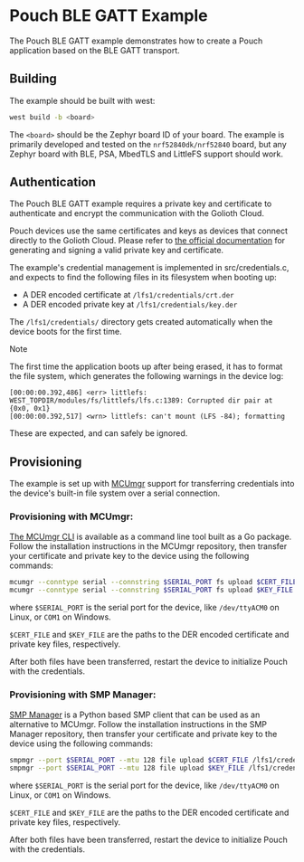 # Pouch BLE GATT Example

The Pouch BLE GATT example demonstrates how to create a Pouch application based
on the BLE GATT transport.

## Building

The example should be built with west:

```bash
west build -b <board>
```

The `<board>` should be the Zephyr board ID of your board. The example is
primarily developed and tested on the `nrf52840dk/nrf52840` board, but any Zephyr
board with BLE, PSA, MbedTLS and LittleFS support should work.

## Authentication

The Pouch BLE GATT example requires a private key and certificate to authenticate
and encrypt the communication with the Golioth Cloud.

Pouch devices use the same certificates and keys as devices that connect directly
to the Golioth Cloud. Please refer to [the official
documentation](https://docs.golioth.io/firmware/golioth-firmware-sdk/authentication/certificate-auth)
for generating and signing a valid private key and certificate.

The example's credential management is implemented in src/credentials.c, and
expects to find the following files in its filesystem when booting up:

- A DER encoded certificate at `/lfs1/credentials/crt.der`
- A DER encoded private key at `/lfs1/credentials/key.der`

The `/lfs1/credentials/` directory gets created automatically when the device
boots for the first time.


> [!NOTE]
> The first time the application boots up after being erased, it has to format
> the file system, which generates the following warnings in the device log:
>
> ```log
> [00:00:00.392,486] <err> littlefs: WEST_TOPDIR/modules/fs/littlefs/lfs.c:1389: Corrupted dir pair at {0x0, 0x1}
> [00:00:00.392,517] <wrn> littlefs: can't mount (LFS -84); formatting
> ```
>
> These are expected, and can safely be ignored.

## Provisioning

The example is set up with
[MCUmgr](https://docs.zephyrproject.org/latest/services/device_mgmt/mcumgr.html)
support for transferring credentials into the device's built-in file system over
a serial connection.

### Provisioning with MCUmgr:

[The MCUmgr CLI](https://github.com/apache/mynewt-mcumgr) is available as a
command line tool built as a Go package. Follow the installation instructions in
the MCUmgr repository, then transfer your certificate and private key to the
device using the following commands:

```bash
mcumgr --conntype serial --connstring $SERIAL_PORT fs upload $CERT_FILE /lfs1/credentials/crt.der
mcumgr --conntype serial --connstring $SERIAL_PORT fs upload $KEY_FILE /lfs1/credentials/key.der
```

where `$SERIAL_PORT` is the serial port for the device, like `/dev/ttyACM0` on
Linux, or `COM1` on Windows.

`$CERT_FILE` and `$KEY_FILE` are the paths to the DER encoded certificate and
private key files, respectively.

After both files have been transferred, restart the device to initialize Pouch
with the credentials.

### Provisioning with SMP Manager:

[SMP Manager](https://github.com/intercreate/smpmgr) is a Python based SMP client
that can be used as an alternative to MCUmgr. Follow the installation
instructions in the SMP Manager repository, then transfer your certificate and
private key to the device using the following commands:

```bash
smpmgr --port $SERIAL_PORT --mtu 128 file upload $CERT_FILE /lfs1/credentials/crt.der
smpmgr --port $SERIAL_PORT --mtu 128 file upload $KEY_FILE /lfs1/credentials/key.der
```

where `$SERIAL_PORT` is the serial port for the device, like `/dev/ttyACM0` on
Linux, or `COM1` on Windows.

`$CERT_FILE` and `$KEY_FILE` are the paths to the DER encoded certificate and
private key files, respectively.

After both files have been transferred, restart the device to initialize Pouch
with the credentials.
